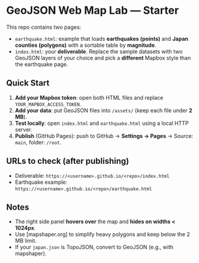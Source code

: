 # GeoJSON Web Map Lab — Starter

This repo contains two pages:

- `earthquake.html`: example that loads **earthquakes (points)** and **Japan counties (polygons)** with a sortable table by **magnitude**.
- `index.html`: your **deliverable**. Replace the sample datasets with two GeoJSON layers of your choice and pick a **different** Mapbox style than the earthquake page.

## Quick Start

1. **Add your Mapbox token**: open both HTML files and replace `YOUR_MAPBOX_ACCESS_TOKEN`.
2. **Add your data**: put GeoJSON files into `/assets/` (keep each file under **2 MB**).
3. **Test locally**: open `index.html` and `earthquake.html` using a local HTTP server.
4. **Publish** (GitHub Pages): push to GitHub → **Settings → Pages** → Source: `main`, folder: `/root`.

## URLs to check (after publishing)
- Deliverable: `https://<username>.github.io/<repo>/index.html`
- Earthquake example: `https://<username>.github.io/<repo>/earthquake.html`

## Notes
- The right side panel **hovers over** the map and **hides on widths < 1024px**.
- Use [mapshaper.org] to simplify heavy polygons and keep below the 2 MB limit.
- If your `japan.json` is TopoJSON, convert to GeoJSON (e.g., with mapshaper).